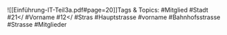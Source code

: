 
![[Einführung-IT-Teil3a.pdf#page=20]]Tags & Topics:
   #Mitglied
   #Stadt
   #21</
   #Vorname
   #12</
   #Stras
   #Hauptstrasse
   #vorname
   #Bahnhofsstrasse
   #Strasse
   #Mitglieder